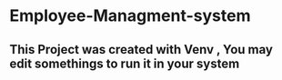 # Employee-Managment-system
## This Project was created with Venv , You may edit somethings to run it in your system
